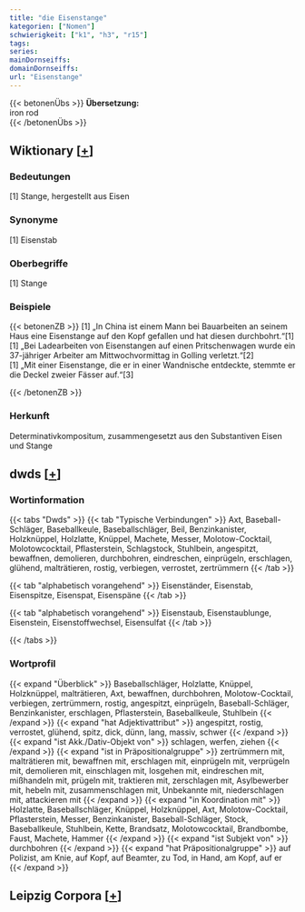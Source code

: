 ```yaml
---
title: "die Eisenstange"
kategorien: ["Nomen"]
schwierigkeit: ["k1", "h3", "r15"]
tags:
series:
mainDornseiffs:
domainDornseiffs:
url: "Eisenstange"
---
```


{{< betonenÜbs >}}
**Übersetzung:**  
iron rod  
{{< /betonenÜbs >}}

## Wiktionary [[+](https://de.wiktionary.org/wiki/Eisenstange)]

### Bedeutungen
[1] Stange, hergestellt aus Eisen  

### Synonyme
[1] Eisenstab  

### Oberbegriffe
[1] Stange  

### Beispiele
{{< betonenZB >}}
[1] „In China ist einem Mann bei Bauarbeiten an seinem Haus eine Eisenstange auf den Kopf gefallen und hat diesen durchbohrt.“[1]  
[1] „Bei Ladearbeiten von Eisenstangen auf einen Pritschenwagen wurde ein 37-jähriger Arbeiter am Mittwochvormittag in Golling verletzt.“[2]  
[1] „Mit einer Eisenstange, die er in einer Wandnische entdeckte, stemmte er die Deckel zweier Fässer auf.“[3]  

{{< /betonenZB >}}
### Herkunft
Determinativkompositum, zusammengesetzt aus den Substantiven Eisen und Stange  



## dwds [[+](https://www.dwds.de/wb/Eisenstange)]

### Wortinformation
{{< tabs "Dwds" >}}
{{< tab "Typische Verbindungen" >}}
Axt, Baseball-Schläger, Baseballkeule, Baseballschläger, Beil, Benzinkanister, Holzknüppel, Holzlatte, Knüppel, Machete, Messer, Molotow-Cocktail, Molotowcocktail, Pflasterstein, Schlagstock, Stuhlbein, angespitzt, bewaffnen, demolieren, durchbohren, eindreschen, einprügeln, erschlagen, glühend, malträtieren, rostig, verbiegen, verrostet, zertrümmern
{{< /tab >}}

{{< tab "alphabetisch vorangehend" >}}
Eisenständer, Eisenstab, Eisenspitze, Eisenspat, Eisenspäne
{{< /tab >}}

{{< tab "alphabetisch vorangehend" >}}
Eisenstaub, Eisenstaublunge, Eisenstein, Eisenstoffwechsel, Eisensulfat
{{< /tab >}}

{{< /tabs >}}

### Wortprofil
{{< expand "Überblick" >}} Baseballschläger, Holzlatte, Knüppel, Holzknüppel, malträtieren, Axt, bewaffnen, durchbohren, Molotow-Cocktail, verbiegen, zertrümmern, rostig, angespitzt, einprügeln, Baseball-Schläger, Benzinkanister, erschlagen, Pflasterstein, Baseballkeule, Stuhlbein {{< /expand >}}
{{< expand "hat Adjektivattribut" >}} angespitzt, rostig, verrostet, glühend, spitz, dick, dünn, lang, massiv, schwer {{< /expand >}}
{{< expand "ist Akk./Dativ-Objekt von" >}} schlagen, werfen, ziehen {{< /expand >}}
{{< expand "ist in Präpositionalgruppe" >}} zertrümmern mit, malträtieren mit, bewaffnen mit, erschlagen mit, einprügeln mit, verprügeln mit, demolieren mit, einschlagen mit, losgehen mit, eindreschen mit, mißhandeln mit, prügeln mit, traktieren mit, zerschlagen mit, Asylbewerber mit, hebeln mit, zusammenschlagen mit, Unbekannte mit, niederschlagen mit, attackieren mit {{< /expand >}}
{{< expand "in Koordination mit" >}} Holzlatte, Baseballschläger, Knüppel, Holzknüppel, Axt, Molotow-Cocktail, Pflasterstein, Messer, Benzinkanister, Baseball-Schläger, Stock, Baseballkeule, Stuhlbein, Kette, Brandsatz, Molotowcocktail, Brandbombe, Faust, Machete, Hammer {{< /expand >}}
{{< expand "ist Subjekt von" >}} durchbohren {{< /expand >}}
{{< expand "hat Präpositionalgruppe" >}} auf Polizist, am Knie, auf Kopf, auf Beamter, zu Tod, in Hand, am Kopf, auf er {{< /expand >}}

## Leipzig Corpora [[+](https://corpora.uni-leipzig.de/en/res?word=Eisenstange&corpusId=deu_newscrawl-public_2018)]

